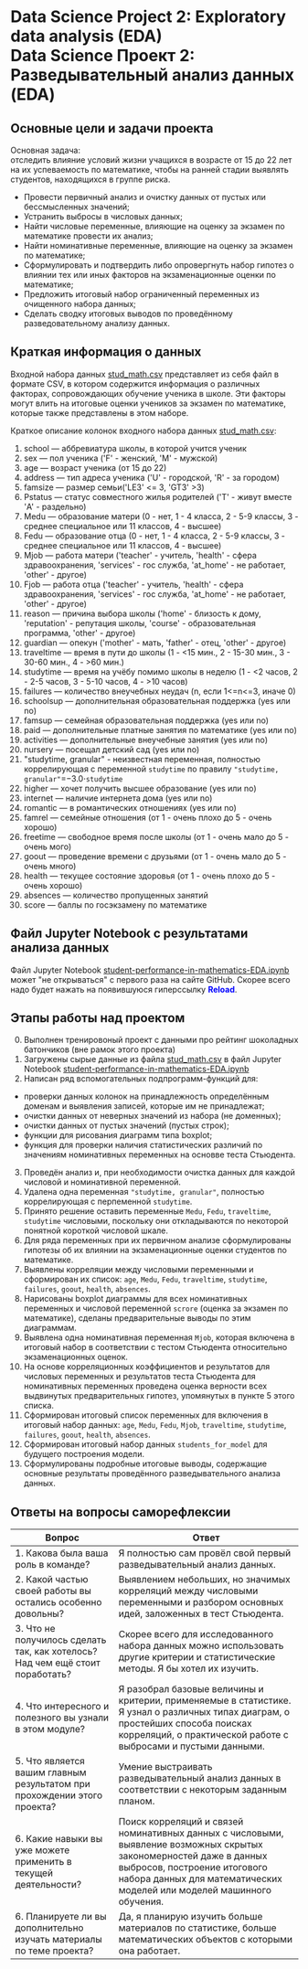 # Data Science Project 2: Exploratory data analysis (EDA)<br />Data Science Проект 2: Разведывательный анализ данных (EDA)

## Основные цели и задачи проекта

Основная задача:<br />
отследить влияние условий жизни учащихся в возрасте от 15 до 22 лет на их успеваемость по математике,
чтобы на ранней стадии выявлять студентов, находящихся в группе риска.

- Провести первичный анализ и очистку данных от пустых или бессмысленных значений;
- Устранить выбросы в числовых данных;
- Найти числовые переменные, влияющие на оценку за экзамен по математике провести их анализ;
- Найти номинативные переменные, влияющие на оценку за экзамен по математике;
- Сформулировать и подтвердить либо опровергнуть набор гипотез о влиянии тех или иных факторов на экзаменационные оценки по математике;
- Предложить итоговый набор ограниченный переменных из очищенного набора данных;
- Сделать сводку итоговых выводов по проведённому разведовательному анализу данных.

## Краткая информация о данных

Входной набора данных [stud_math.csv](stud_math.csv) представляет из себя файл в формате CSV,
в котором содержится информация о различных факторах, сопровождающих обучение ученика в школе.
Эти факторы могут влить на итоговые оценки учеников за экзамен по математике,
которые также представлены в этом наборе.

Краткое описание колонок входного набора данных [stud_math.csv](stud_math.csv):
1. school — аббревиатура школы, в которой учится ученик
2. sex — пол ученика ('F' - женский, 'M' - мужской)
3. age — возраст ученика (от 15 до 22)
4. address — тип адреса ученика ('U' - городской, 'R' - за городом)
5. famsize — размер семьи('LE3' <= 3, 'GT3' >3)
6. Pstatus — статус совместного жилья родителей ('T' - живут вместе 'A' - раздельно)
7. Medu — образование матери (0 - нет, 1 - 4 класса, 2 - 5-9 классы, 3 - среднее специальное или 11 классов, 4 - высшее)
8. Fedu — образование отца (0 - нет, 1 - 4 класса, 2 - 5-9 классы, 3 - среднее специальное или 11 классов, 4 - высшее)
9. Mjob — работа матери ('teacher' - учитель, 'health' - сфера здравоохранения, 'services' - гос служба, 'at_home' - не работает, 'other' - другое)
10. Fjob — работа отца ('teacher' - учитель, 'health' - сфера здравоохранения, 'services' - гос служба, 'at_home' - не работает, 'other' - другое)
11. reason — причина выбора школы ('home' - близость к дому, 'reputation' - репутация школы, 'course' - образовательная программа, 'other' - другое)
12. guardian — опекун ('mother' - мать, 'father' - отец, 'other' - другое)
13. traveltime — время в пути до школы (1 - <15 мин., 2 - 15-30 мин., 3 - 30-60 мин., 4 - >60 мин.)
14. studytime — время на учёбу помимо школы в неделю (1 - <2 часов, 2 - 2-5 часов, 3 - 5-10 часов, 4 - >10 часов)
15. failures — количество внеучебных неудач (n, если 1<=n<=3, иначе 0)
16. schoolsup — дополнительная образовательная поддержка (yes или no)
17. famsup — семейная образовательная поддержка (yes или no)
18. paid — дополнительные платные занятия по математике (yes или no)
19. activities — дополнительные внеучебные занятия (yes или no)
20. nursery — посещал детский сад (yes или no)
21. "studytime, granular" - неизвестная переменная, полностью коррелирующая с переменной `studytime` по правилу `"studytime, granular"`=−3.0⋅`studytime`
22. higher — хочет получить высшее образование (yes или no)
23. internet — наличие интернета дома (yes или no)
24. romantic — в романтических отношениях (yes или no)
25. famrel — семейные отношения (от 1 - очень плохо до 5 - очень хорошо)
26. freetime — свободное время после школы (от 1 - очень мало до 5 - очень мого)
27. goout — проведение времени с друзьями (от 1 - очень мало до 5 - очень много)
28. health — текущее состояние здоровья (от 1 - очень плохо до 5 - очень хорошо)
29. absences — количество пропущенных занятий
30. score — баллы по госэкзамену по математике

## Файл Jupyter Notebook с результатами анализа данных

Файл Jupyter Notebook [student-performance-in-mathematics-EDA.ipynb](student-performance-in-mathematics-EDA.ipynb) может "не открываться"
с первого раза на сайте GitHub. Скорее всего надо будет нажать на появившуюся гиперссылку <span style="color:blue">**Reload**</span>.

## Этапы работы над проектом

0. Выполнен тренировоный проект с данными про рейтинг шоколадных батончиков (вне рамок этого проекта)
1. Загружены сырые данные из файла [stud_math.csv](stud_math.csv) в файл Jupyter Notebook [student-performance-in-mathematics-EDA.ipynb](student-performance-in-mathematics-EDA.ipynb)
2. Написан ряд вспомогательных подпрограмм-функций для:
  - проверки данных колонок на принадлежность определённым доменам и выявления записей, которые им не принадлежат;
  - очистки данных от неверных значений из набора (не доменных);
  - очистки данных от пустых значений (пустых строк);
  - функции для рисования диаграмм типа boxplot;
  - функция для проверки наличия статистических различий по значениям номинативных переменных на основве теста Стьюдента.
3. Проведён анализ и, при необходимости очистка данных для каждой числовой и номинативной переменной.
4. Удалена одна переменная `"studytime, granular"`, полностью коррелирующая  с перпеменной `studytime`.
4. Принято решение оставить переменные `Medu`, `Fedu`, `traveltime`, `studytime` числовыми, поскольку они откладываются по некоторой понятной короткой числовой шкале.
5. Для ряда переменных при их первичном анализе сформулированы гипотезы об их влиянии на экзаменационные оценки студентов по математике.
6. Выявлены корреляции между числовыми переменными и сформирован их список: `age`, `Medu`, `Fedu`, `traveltime`, `studytime`, `failures`, `goout`, `health`, `absences`.
7. Нарисованы boxplot диаграммы для всех номинативных переменных и числовой переменной `scrore` (оценка за экзамен по математике), сделаны предварительные выводы по этим диаграммам.
8. Выявлена одна номинативная переменная `Mjob`, которая включена в итоговый набор в соответствии с тестом Стьюдента относительно экзаменационных оценок.
9. На основе корреляционных коэффициентов и результатов для числовых переменных и результатов теста Стьюдента для номинативных переменных
   проведена оценка верности всех выдвинутых предварительных гипотез, упомянутых в пункте 5 этого списка.
10. Сформирован итоговый список переменных для включения в итоговый набор данных: `age`, `Medu`, `Fedu`, `Mjob`, `traveltime`, `studytime`, `failures`, `goout`, `health`, `absences`.
11. Сформирован итоговый набор данных `students_for_model` для будущего построения модели.
11. Сформулированы подробные итоговые выводы, содержащие основные результаты проведённого разведывательного анализа данных.

## Ответы на вопросы саморефлексии

|Вопрос|Ответ|
|------|-----|
|1. Какова была ваша роль в команде?|Я полностью сам провёл свой первый разведывательный анализ данных.|
|2. Какой частью своей работы вы остались особенно довольны?|Выявлением небольших, но значимых корреляций между числовыми переменными и разбором основных идей, заложенных в тест Стьюдента.|
|3. Что не получилось сделать так, как хотелось? Над чем ещё стоит поработать?|Скорее всего для исследованного набора данных можно использовать другие критерии и статистические методы. Я бы хотел их изучить.|
|4. Что интересного и полезного вы узнали в этом модуле?|Я разобрал базовые величины и критерии, применяемые в статистике. Я узнал о различных типах диаграм, о простейших способа поисках корреляций, о практической работе с выбросами и пустыми данными.|
|5. Что является вашим главным результатом при прохождении этого проекта?|Умение выстраивать разведывательный анализ данных в соответствии с некоторым заданным планом.|
|6. Какие навыки вы уже можете применить в текущей деятельности?|Поиск корреляций и связей номинативных данных с числовыми, выявление возможных скрытых закономерностей даже в данных выбросов, построение итогового набора данных для математических моделей или моделей машинного обучения.|
|6. Планируете ли вы дополнительно изучать материалы по теме проекта?|Да, я планирую изучить больше материалов по статистике, больше математических объектов с которыми она работает.|

